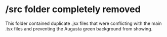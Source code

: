 # /src folder completely removed

This folder contained duplicate .jsx files that were conflicting with the main .tsx files and preventing the Augusta green background from showing.